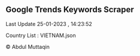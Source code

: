 

## Google Trends Keywords Scraper 
 
Last Update 25-01-2023 , 14:23:52

Country List :
VIETNAM.json



© Abdul Muttaqin 
